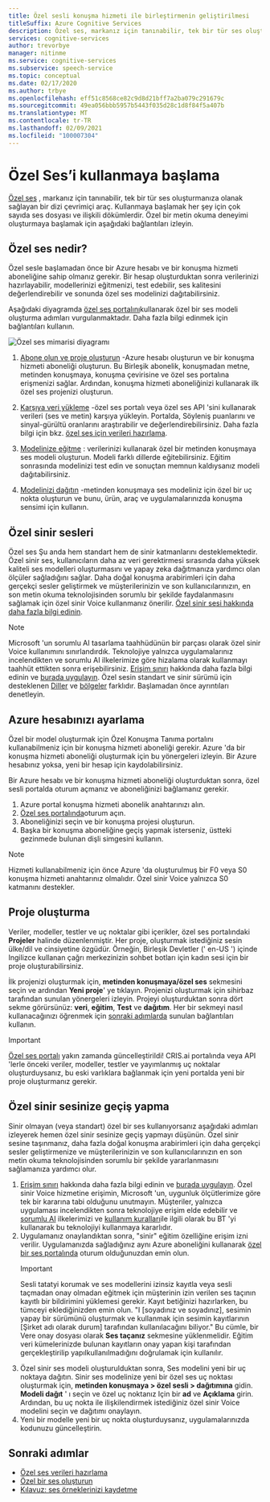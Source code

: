 ```yaml
---
title: Özel sesli konuşma hizmeti ile birleştirmenin geliştirilmesi
titleSuffix: Azure Cognitive Services
description: Özel ses, markanız için tanınabilir, tek bir tür ses oluşturmanıza olanak sağlayan bir dizi çevrimiçi araç. Kullanmaya başlamak her şey için çok sayıda ses dosyası ve ilişkili dökümlerdir. Özel bir konuşmaya metin deneyimi oluşturmaya başlamak için aşağıdaki bağlantıları izleyin.
services: cognitive-services
author: trevorbye
manager: nitinme
ms.service: cognitive-services
ms.subservice: speech-service
ms.topic: conceptual
ms.date: 02/17/2020
ms.author: trbye
ms.openlocfilehash: eff51c8568ce82c9d8d21bff7a2ba079c291679c
ms.sourcegitcommit: 49ea056bbb5957b5443f035d28c1d8f84f5a407b
ms.translationtype: MT
ms.contentlocale: tr-TR
ms.lasthandoff: 02/09/2021
ms.locfileid: "100007304"
---
```

# <a name="get-started-with-custom-voice"></a>Özel Ses’i kullanmaya başlama

[Özel ses](https://aka.ms/customvoice) , markanız için tanınabilir, tek bir tür ses oluşturmanıza olanak sağlayan bir dizi çevrimiçi araç. Kullanmaya başlamak her şey için çok sayıda ses dosyası ve ilişkili dökümlerdir. Özel bir metin okuma deneyimi oluşturmaya başlamak için aşağıdaki bağlantıları izleyin.

## <a name="whats-in-custom-voice"></a>Özel ses nedir?

Özel sesle başlamadan önce bir Azure hesabı ve bir konuşma hizmeti aboneliğine sahip olmanız gerekir. Bir hesap oluşturduktan sonra verilerinizi hazırlayabilir, modellerinizi eğitmenizi, test edebilir, ses kalitesini değerlendirebilir ve sonunda özel ses modelinizi dağıtabilirsiniz.

Aşağıdaki diyagramda [özel ses portalını](https://aka.ms/customvoice)kullanarak özel bir ses modeli oluşturma adımları vurgulanmaktadır. Daha fazla bilgi edinmek için bağlantıları kullanın.

![Özel ses mimarisi diyagramı](media/custom-voice/custom-voice-diagram.png)

1. [Abone olun ve proje oluşturun](#set-up-your-azure-account) -Azure hesabı oluşturun ve bir konuşma hizmeti aboneliği oluşturun. Bu Birleşik abonelik, konuşmadan metne, metinden konuşmaya, konuşma çevirisine ve özel ses portalına erişmenizi sağlar. Ardından, konuşma hizmeti aboneliğinizi kullanarak ilk özel ses projenizi oluşturun.

2. [Karşıya veri yükleme](how-to-custom-voice-create-voice.md#upload-your-datasets) -özel ses portalı veya özel ses API 'sini kullanarak verileri (ses ve metin) karşıya yükleyin. Portalda, Söyleniş puanlarını ve sinyal-gürültü oranlarını araştırabilir ve değerlendirebilirsiniz. Daha fazla bilgi için bkz. [özel ses için verileri hazırlama](how-to-custom-voice-prepare-data.md).

3. [Modelinize eğitme](how-to-custom-voice-create-voice.md#build-your-custom-voice-model) : verilerinizi kullanarak özel bir metinden konuşmaya ses modeli oluşturun. Modeli farklı dillerde eğitebilirsiniz. Eğitim sonrasında modelinizi test edin ve sonuçtan memnun kaldıysanız modeli dağıtabilirsiniz.

4. [Modelinizi dağıtın](how-to-custom-voice-create-voice.md#create-and-use-a-custom-voice-endpoint) -metinden konuşmaya ses modeliniz için özel bir uç nokta oluşturun ve bunu, ürün, araç ve uygulamalarınızda konuşma sensimi için kullanın.

## <a name="custom-neural-voices"></a>Özel sinir sesleri

Özel ses Şu anda hem standart hem de sinir katmanlarını desteklemektedir. Özel sinir ses, kullanıcıların daha az veri gerektirmesi sırasında daha yüksek kaliteli ses modelleri oluşturmasını ve yapay zeka dağıtmanıza yardımcı olan ölçüler sağladığını sağlar. Daha doğal konuşma arabirimleri için daha gerçekçi sesler geliştirmek ve müşterilerinizin ve son kullanıcılarınızın, en son metin okuma teknolojisinden sorumlu bir şekilde faydalanmasını sağlamak için özel sinir Voice kullanmanız önerilir. [Özel sinir sesi hakkında daha fazla bilgi edinin](https://aka.ms/CNV-Transparency-Note). 

> [!NOTE]
> Microsoft 'un sorumlu AI tasarlama taahhüdünün bir parçası olarak özel sinir Voice kullanımını sınırlandırdık. Teknolojiye yalnızca uygulamalarınız incelendikten ve sorumlu AI ilkelerimize göre hizalama olarak kullanmayı taahhüt ettikten sonra erişebilirsiniz. [Erişim sınırı](https://aka.ms/gating-overview) hakkında daha fazla bilgi edinin ve [burada uygulayın](https://aka.ms/customneural). Özel sesin standart ve sinir sürümü için desteklenen [Diller](language-support.md#customization) ve [bölgeler](regions.md#custom-voices) farklıdır. Başlamadan önce ayrıntıları denetleyin.  

## <a name="set-up-your-azure-account"></a>Azure hesabınızı ayarlama

Özel bir model oluşturmak için Özel Konuşma Tanıma portalını kullanabilmeniz için bir konuşma hizmeti aboneliği gerekir. Azure 'da bir konuşma hizmeti aboneliği oluşturmak için bu yönergeleri izleyin. Bir Azure hesabınız yoksa, yeni bir hesap için kaydolabilirsiniz.  

Bir Azure hesabı ve bir konuşma hizmeti aboneliği oluşturduktan sonra, özel sesli portalda oturum açmanız ve aboneliğinizi bağlamanız gerekir.

1. Azure portal konuşma hizmeti abonelik anahtarınızı alın.
2. [Özel ses portalında](https://aka.ms/custom-voice)oturum açın.
3. Aboneliğinizi seçin ve bir konuşma projesi oluşturun.
4. Başka bir konuşma aboneliğine geçiş yapmak isterseniz, üstteki gezinmede bulunan dişli simgesini kullanın.

> [!NOTE]
> Hizmeti kullanabilmeniz için önce Azure 'da oluşturulmuş bir F0 veya S0 konuşma hizmeti anahtarınız olmalıdır. Özel sinir Voice yalnızca S0 katmanını destekler. 

## <a name="how-to-create-a-project"></a>Proje oluşturma

Veriler, modeller, testler ve uç noktalar gibi içerikler, özel ses portalındaki **Projeler** halinde düzenlenmiştir. Her proje, oluşturmak istediğiniz sesin ülke/dil ve cinsiyetine özgüdür. Örneğin, Birleşik Devletler (' en-US ') içinde Ingilizce kullanan çağrı merkezinizin sohbet botları için kadın sesi için bir proje oluşturabilirsiniz.

İlk projenizi oluşturmak için, **metinden konuşmaya/özel ses** sekmesini seçin ve ardından **Yeni proje**' ye tıklayın. Projenizi oluşturmak için sihirbaz tarafından sunulan yönergeleri izleyin. Projeyi oluşturduktan sonra dört sekme görürsünüz: **veri**, **eğitim**, **Test** ve **dağıtım**. Her bir sekmeyi nasıl kullanacağınızı öğrenmek için [sonraki adımlarda](#next-steps) sunulan bağlantıları kullanın.

> [!IMPORTANT]
> [Özel ses portalı](https://aka.ms/custom-voice) yakın zamanda güncelleştirildi! CRIS.ai portalında veya API 'lerle önceki veriler, modeller, testler ve yayımlanmış uç noktalar oluşturduysanız, bu eski varlıklara bağlanmak için yeni portalda yeni bir proje oluşturmanız gerekir.

## <a name="how-to-migrate-to-custom-neural-voice"></a>Özel sinir sesinize geçiş yapma

Sinir olmayan (veya standart) özel bir ses kullanıyorsanız aşağıdaki adımları izleyerek hemen özel sinir sesinize geçiş yapmayı düşünün. Özel sinir sesine taşınmanız, daha fazla doğal konuşma arabirimleri için daha gerçekçi sesler geliştirmenize ve müşterilerinizin ve son kullanıcılarınızın en son metin okuma teknolojisinden sorumlu bir şekilde yararlanmasını sağlamanıza yardımcı olur. 

1. [Erişim sınırı](https://aka.ms/gating-overview) hakkında daha fazla bilgi edinin ve [burada uygulayın](https://aka.ms/customneural). Özel sinir Voice hizmetine erişimin, Microsoft 'un, uygunluk ölçütlerimize göre tek bir kararına tabi olduğunu unutmayın. Müşteriler, yalnızca uygulaması incelendikten sonra teknolojiye erişim elde edebilir ve [sorumlu AI](https://microsoft.com/ai/responsible-ai) ilkelerimizi ve [kullanım kuralları](https://aka.ms/custom-neural-code-of-conduct)ile ilgili olarak bu BT 'yi kullanarak bu teknolojiyi kullanmaya kararlıdır. 
2. Uygulamanız onaylandıktan sonra, "sinir" eğitim özelliğine erişim izni verilir. Uygulamanızda sağladığınız aynı Azure aboneliğini kullanarak [özel bir ses portalında](https://speech.microsoft.com/customvoice) oturum olduğunuzdan emin olun. 
    > [!IMPORTANT]
    > Sesli tatatyi korumak ve ses modellerini izinsiz kayıtla veya sesli taçmadan onay olmadan eğitmek için müşterinin izin verilen ses taçının kayıtlı bir bildirimini yüklemesi gerekir. Kayıt betiğinizi hazırlarken, bu tümceyi eklediğinizden emin olun. "I [soyadınız ve soyadınız], sesimin yapay bir sürümünü oluşturmak ve kullanmak için sesimin kayıtlarının [Şirket adı olarak durum] tarafından kullanılacağını biliyor."
    > Bu cümle, bir Vere onay dosyası olarak **Ses taçanız** sekmesine yüklenmelidir. Eğitim veri kümelerinizde bulunan kayıtların onay yapan kişi tarafından gerçekleştirilip yapılkullanılmadığını doğrulamak için kullanılır.
3. Özel sinir ses modeli oluşturulduktan sonra, Ses modelini yeni bir uç noktaya dağıtın. Sinir ses modelinize yeni bir özel ses uç noktası oluşturmak için, **metinden konuşmaya > özel sesli > dağıtımına** gidin. **Modeli dağıt** ' ı seçin ve özel uç noktanız Için bir **ad** ve **Açıklama** girin. Ardından, bu uç nokta ile ilişkilendirmek istediğiniz özel sinir Voice modelini seçin ve dağıtımı onaylayın.  
4. Yeni bir modelle yeni bir uç nokta oluşturduysanız, uygulamalarınızda kodunuzu güncelleştirin. 

## <a name="next-steps"></a>Sonraki adımlar

- [Özel ses verileri hazırlama](how-to-custom-voice-prepare-data.md)
- [Özel bir ses oluşturun](how-to-custom-voice-create-voice.md)
- [Kılavuz: ses örneklerinizi kaydetme](record-custom-voice-samples.md)
